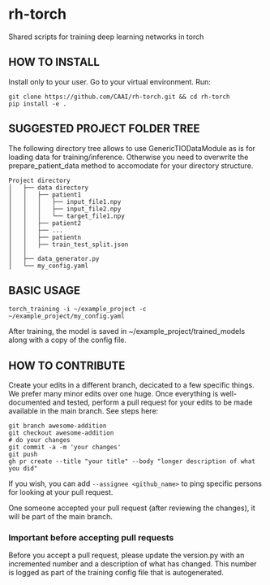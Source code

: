 # rh-torch
Shared scripts for training deep learning networks in torch 

## HOW TO INSTALL

Install only to your user. Go to your virtual environment. Run:
```
git clone https://github.com/CAAI/rh-torch.git && cd rh-torch
pip install -e . 
```

## SUGGESTED PROJECT FOLDER TREE

The following directory tree allows to use GenericTIODataModule as is for loading data for training/inference. Otherwise you need to overwrite the prepare_patient_data method to accomodate for your directory structure.
```
Project directory
│   ├── data directory
│   │   ├── patient1
│   │   │   ├── input_file1.npy
│   │   │   ├── input_file2.npy
│   │   │   └── target_file1.npy
│   │   ├── patient2
│   │   ├── ...
│   │   ├── patientn
│   │   ├── train_test_split.json
│   │
│   ├── data_generator.py
│   └── my_config.yaml
```

## BASIC USAGE

```
torch_training -i ~/example_project -c ~/example_project/my_config.yaml
```
After training, the model is saved in ~/example_project/trained_models along with a copy of the config file.

## HOW TO CONTRIBUTE

Create your edits in a different branch, decicated to a few specific things. We prefer many minor edits over one huge. Once everything is well-documented and tested, perform a pull request for your edits to be made available in the main branch. See steps here:
```
git branch awesome-addition
git checkout awesome-addition
# do your changes
git commit -a -m 'your changes'
git push
gh pr create --title "your title" --body "longer description of what you did"
```
If you wish, you can add ```--assignee <github_name>``` to ping specific persons for looking at your pull request.

One someone accepted your pull request (after reviewing the changes), it will be part of the main branch.

### Important before accepting pull requests
Before you accept a pull request, please update the version.py with an incremented number and a description of what has changed. This number is logged as part of the training config file that is autogenerated.

